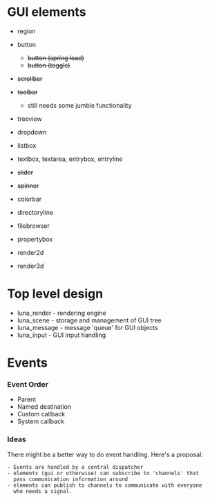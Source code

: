 
GUI elements
============

  - region
  - button
    * ~~button (spring load)~~
    * ~~button (toggle)~~
  - ~~scrollbar~~
  - ~~toolbar~~
    * still needs some jumble functionality
  - treeview
  - dropdown
  - listbox
  - textbox, textarea, entrybox, entryline
  - ~~slider~~
  - ~~spinner~~

  - colorbar
  - directoryline
  - filebrowser
  - propertybox
  - render2d
  - render3d

Top level design
================

  - luna_render - rendering engine
  - luna_scene - storage and management of GUI tree
  - luna_message - message 'queue' for GUI objects
  - luna_input - GUI input handling


Events
======

###  Event Order

  - Parent
  - Named destination
  - Custom callback
  - System callback


### Ideas

  There might be a better way to do event handling.  Here's a proposal:

    - Events are handled by a central dispatcher
    - elements (gui or otherwise) can subscribe to 'channels' that
      pass communication information around
    - elements can publish to channels to communicate with everyone
      who needs a signal.
